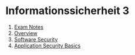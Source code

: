 # Informationssicherheit 3
1. [Exam Notes](1_Exam.md)
2. [Overview](2_Overview.md)
3. [Software Security](3_Software_Security.md)
4. [Application Security Basics](4_Application_Security_Basics.md)
